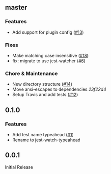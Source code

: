 ## master

### Features
* Add support for plugin config ([#13](https://github.com/jest-community/jest-watch-typeahead/pull/13))

### Fixes
* Make matching case insensitive  ([#18](https://github.com/jest-community/jest-watch-typeahead/pull/18))
* fix: migrate to use jest-watcher ([#6](https://github.com/jest-community/jest-watch-typeahead/pull/6))


### Chore & Maintenance
* New directory structure ([#14](https://github.com/jest-community/jest-watch-typeahead/pull/14))
* Move ansi-escapes to dependencies _23f22d4_
* Setup Travis and add tests ([#12](https://github.com/jest-community/jest-watch-typeahead/pull/12))

## 0.1.0

### Features

* Add test name typeahead ([#1](https://github.com/jest-community/jest-watch-typeahead/pull/1))
* Rename to jest-watch-typeahead

## 0.0.1

Initial Release
